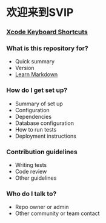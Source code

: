 # 欢迎来到SVIP #

### [Xcode Keyboard Shortcuts](http://swifteducation.github.io/assets/pdfs/XcodeKeyboardShortcuts.pdf) ###

### What is this repository for? ###

* Quick summary
* Version
* [Learn Markdown](https://bitbucket.org/tutorials/markdowndemo)

### How do I get set up? ###

* Summary of set up
* Configuration
* Dependencies
* Database configuration
* How to run tests
* Deployment instructions

### Contribution guidelines ###

* Writing tests
* Code review
* Other guidelines

### Who do I talk to? ###

* Repo owner or admin
* Other community or team contact
